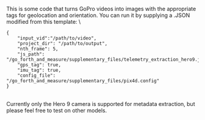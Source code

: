 This is some code that turns GoPro videos into images with the appropriate tags for geolocation and orientation. You can run it by supplying a .JSON modified from this template: \
```
{
    "input_vid":"/path/to/video",
    "project_dir": "/path/to/output",
    "nth_frame": 5,
    "js_path": "/go_forth_and_measure/supplementary_files/telemetry_extraction_hero9.js",
    "gps_tag": true,
    "imu_tag": true,
    "config_file": "/go_forth_and_measure/supplementary_files/pix4d.config"
}
```
\
Currently only the Hero 9 camera is supported for metadata extraction, but please feel free to test on other models.
